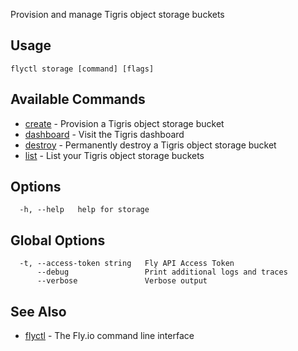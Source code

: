 Provision and manage Tigris object storage buckets


## Usage
~~~
flyctl storage [command] [flags]
~~~

## Available Commands
* [create](/docs/flyctl/storage-create/)	 - Provision a Tigris object storage bucket
* [dashboard](/docs/flyctl/storage-dashboard/)	 - Visit the Tigris dashboard
* [destroy](/docs/flyctl/storage-destroy/)	 - Permanently destroy a Tigris object storage bucket
* [list](/docs/flyctl/storage-list/)	 - List your Tigris object storage buckets

## Options

~~~
  -h, --help   help for storage
~~~

## Global Options

~~~
  -t, --access-token string   Fly API Access Token
      --debug                 Print additional logs and traces
      --verbose               Verbose output
~~~

## See Also

* [flyctl](/docs/flyctl/help/)	 - The Fly.io command line interface

